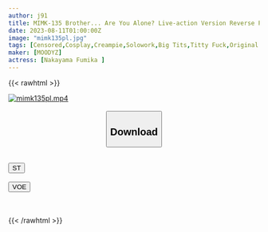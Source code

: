 ```yaml
---
author: j91
title: MIMK-135 Brother... Are You Alone? Live-action Version Reverse Pick-up From A Voluptuous Girl With Big Breasts At The Beach... The Reason Fumika Nakayama Was Dangerous And Irresponsible Raw Fucking Directly To The Hotel
date: 2023-08-11T01:00:00Z
image: "mimk135pl.jpg"
tags: [Censored,Cosplay,Creampie,Solowork,Big Tits,Titty Fuck,Original Collaboration	 ]
maker: [MOODYZ]
actress: [Nakayama Fumika ]
---
```



{{< rawhtml >}}

<div class="video" data-videoid="YpG1xAjrOqSv8yl">
    <a href="javascript:;">
        <img src="https://my.j91.asia/posts/mimk135pl/mimk135pl.jpg" width="WIDTH" height="HEIGHT" alt="mimk135pl.mp4" loading="lazy">
    </a>
</div>

<script type="text/javascript" src="https://j91.asia/asset/on-demand-st.js"></script>

<br>
  <link rel="stylesheet" href="https://j91.asia/asset/bs5.css">
  
  <center>
  <button class="btn btn-primary" type="button" data-bs-toggle="collapse" data-bs-target=".multi-collapse" aria-expanded="false" aria-controls="multiCollapseExample1 multiCollapseExample2"><h2>Download</h2></button></center>
</p>
<div class="row">
  <div class="col">
    <div class="collapse multi-collapse" id="multiCollapseExample1">
      <div class="card card-body">
	      	      <br>
<div class="buttons">  
<a href="https://streamtape.to/v/YpG1xAjrOqSv8yl"><button class="btn-hover color-3"><i class="fa fa-download"></i> ST</button></a></div>
    </div>
  </div>
</div>
  <div class="col">
    <div class="collapse multi-collapse" id="multiCollapseExample2">
      <div class="card card-body">
	      <br>
<div class="buttons">
    <a href="https://voe.sx/lvtz4fb2yags"><button class="btn-hover color-9"><i class="fa fa-download"></i> VOE</button></a></div>
<br><br>
      </div>
    </div>
  </div>
</div>

{{< /rawhtml >}}